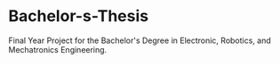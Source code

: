 # Bachelor-s-Thesis
Final Year Project for the Bachelor's Degree in Electronic, Robotics, and Mechatronics Engineering.
